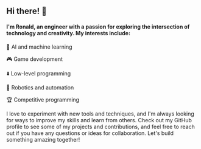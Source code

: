 ## Hi there! 👋
#### I'm **Ronald**, an engineer with a passion for exploring the intersection of technology and creativity. My interests include:

🤖 AI and machine learning

🎮 Game development

⬇️ Low-level programming

🤖 Robotics and automation

🏆 Competitive programming


I love to experiment with new tools and techniques, and I'm always looking for ways to improve my skills and learn from others. Check out my GitHub profile to see some of my projects and contributions, and feel free to reach out if you have any questions or ideas for collaboration. Let's build something amazing together!
<!--
**arond3v/arond3v** is a ✨ _special_ ✨ repository because its `README.md` (this file) appears on your GitHub profile.

Here are some ideas to get you started:

- 🔭 I’m currently working on ...
- 🌱 I’m currently learning ...
- 👯 I’m looking to collaborate on ...
- 🤔 I’m looking for help with ...
- 💬 Ask me about ...
- 📫 How to reach me: ...
- 😄 Pronouns: ...
- ⚡ Fun fact: ...
-->
